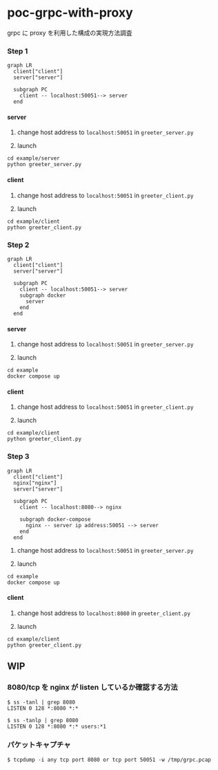 # poc-grpc-with-proxy

grpc に proxy を利用した構成の実現方法調査

### Step 1

```mermaid
graph LR
  client["client"]
  server["server"]

  subgraph PC
    client -- localhost:50051--> server
  end
```

#### server

1. change host address to `localhost:50051` in `greeter_server.py`

2. launch

```console
cd example/server
python greeter_server.py
```

#### client

1. change host address to `localhost:50051` in `greeter_client.py`

2. launch

```console
cd example/client
python greeter_client.py
```

### Step 2

```mermaid
graph LR
  client["client"]
  server["server"]

  subgraph PC
    client -- localhost:50051--> server
    subgraph docker
      server
    end
  end
```

#### server

1. change host address to `localhost:50051` in `greeter_server.py`

2. launch

```console
cd example
docker compose up
```

#### client

1. change host address to `localhost:50051` in `greeter_client.py`

2. launch

```console
cd example/client
python greeter_client.py
```

### Step 3

```mermaid
graph LR
  client["client"]
  nginx["nginx"]
  server["server"]

  subgraph PC
    client -- localhost:8080--> nginx

    subgraph docker-compose
      nginx -- server ip address:50051 --> server
    end
  end
```

1. change host address to `localhost:50051` in `greeter_server.py`

2. launch

```console
cd example
docker compose up
```

#### client

1. change host address to `localhost:8080` in `greeter_client.py`

2. launch

```console
cd example/client
python greeter_client.py
```

## WIP

### 8080/tcp を nginx が listen しているか確認する方法

```console
$ ss -tanl | grep 8080
LISTEN 0 128 *:8080 *:*

$ ss -tanlp | grep 8080
LISTEN 0 128 *:8080 *:* users:*1
```

### パケットキャプチャ

```console
$ tcpdump -i any tcp port 8080 or tcp port 50051 -w /tmp/grpc.pcap
```
